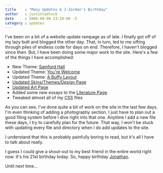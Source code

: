 ```yaml
---
title    : "Many Updates & J-Jordan’s Birthday"
author   : justintadlock
date     : 2006-08-06 23:28:00 -5
category : updates
---
```


I've been on a bit of a website update rampage as of late.  I finally got off of my lazy butt and blogged the other day.  That, in turn, led to me sifting through piles of endless code for days on end.  Therefore, I haven't blogged since then.  But, I have been doing some major work to the site.  Here's a few of the things I have accomplished:

- New Theme: <a href="/skins/style.php?set=20" title="Samford Hall Theme"> Samford Hall</a>
- Updated Theme: <a href="/skins/style.php?set=7" title="You're Welcome Theme"> You're Welcome</a>
- Updated Theme: <a href="/skins/style.php?set=4" title="A Buffy Layout Theme"> A Buffy Layout</a>
- <a href="/skins" title="View All Themes For This Site">Updated Skins/Themes/Design Page</a>
- <a href="/art" title="View My Artwork">Updated Art Page</a>
- Added some new essays to the <a href="/literature" title="Literature"> Literature Page</a>
- Tweaked almost all of my <acronym title="Cascading Style Sheets"> CSS</acronym> files

As you can see, I've done quite a bit of work on the site in the last few days.  I'm even thinking of adding a photography section.  I just have to plan out a good filing system before I dive right into that one.  Anytime I add a new file these days, I try to carefully plan for the future.  That way, I won't be stuck with updating every file and directory when I do add updates to the site.

I understand that this is probably painfully boring to read, but it's all I have to talk about really.

I guess I could give a shout-out to my best friend in the entire world right now.  It's his 21st birthday today.  So, happy birthday <a href="http://www.myspace.com/94194326" title="Jonathan's MySpace Page" rel="external"> Jonathan</a>.

Until next time...
